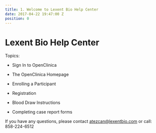 ```yaml
---
title: 1. Welcome to Lexent Bio Help Center
date: 2017-04-22 19:47:00 Z
position: 0
---
```


# Lexent Bio Help Center

Topics:

* Sign In to OpenClinica

* The OpenClinica Homepage

* Enrolling a Participant

* Registration

* Blood Draw Instructions

* Completing case report forms

If you have any questions, please contact atezcan@lexentbio.com or call: 858-224-6512